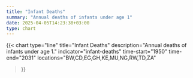 ```yaml
---
title: "Infant Deaths"
summary: "Annual deaths of infants under age 1"
date: 2025-04-05T14:23:38+03:00
type: chart
---
```


{{< chart
    type="line"
    title="Infant Deaths"
    description="Annual deaths of infants under age 1."
    indicator="infant-deaths"
    time-start="1950"
    time-end="2031"
    locations="BW,CD,EG,GH,KE,MU,NG,RW,TD,ZA"
>}}
